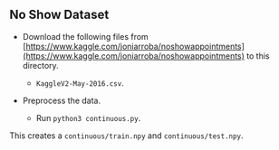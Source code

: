 No Show Dataset
---
* Download the following files from [https://www.kaggle.com/joniarroba/noshowappointments](https://www.kaggle.com/joniarroba/noshowappointments) to this directory.
	* `KaggleV2-May-2016.csv`.

* Preprocess the data.
	* Run `python3 continuous.py`.

This creates a `continuous/train.npy` and `continuous/test.npy`.
